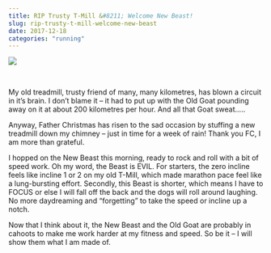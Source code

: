 ```yaml
---
title: RIP Trusty T-Mill &#8211; Welcome New Beast!
slug: rip-trusty-t-mill-welcome-new-beast
date: 2017-12-18
categories: "running"
---
```


<p><img src="https://res.cloudinary.com/dy6grlu8z/image/upload/v1558841605/mifp6skegeasdcfnlkd8.jpg"/></p>
<p> </p>
<p>My old treadmill, trusty friend of many, many kilometres, has blown a circuit in it’s brain. I don’t blame it – it had to put up with the Old Goat pounding away on it at about 200 kilometres per hour. And all that Goat sweat…..</p>
<p>Anyway, Father Christmas has risen to the sad occasion by stuffing a new treadmill down my chimney – just in time for a week of rain! Thank you FC, I am more than grateful.</p>
<p>I hopped on the New Beast this morning, ready to rock and roll with a bit of speed work. Oh my word, the Beast is EVIL. For starters, the zero incline feels like incline 1 or 2 on my old T-Mill, which made marathon pace feel like a lung-bursting effort. Secondly, this Beast is shorter, which means I have to FOCUS or else I will fall off the back and the dogs will roll around laughing. No more daydreaming and “forgetting” to take the speed or incline up a notch.</p>
<p>Now that I think about it, the New Beast and the Old Goat are probably in cahoots to make me work harder at my fitness and speed. So be it – I will show them what I am made of.</p>







